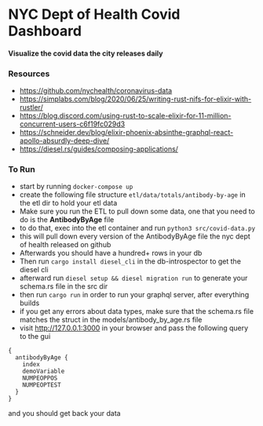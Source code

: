# NYC Dept of Health Covid Dashboard
#### Visualize the covid data the city releases daily

### Resources
 - https://github.com/nychealth/coronavirus-data
 - https://simplabs.com/blog/2020/06/25/writing-rust-nifs-for-elixir-with-rustler/
 - https://blog.discord.com/using-rust-to-scale-elixir-for-11-million-concurrent-users-c6f19fc029d3
 - https://schneider.dev/blog/elixir-phoenix-absinthe-graphql-react-apollo-absurdly-deep-dive/
 - https://diesel.rs/guides/composing-applications/

### To Run
- start by running `docker-compose up`
- create the following file structure `etl/data/totals/antibody-by-age` in the etl dir to hold your etl data
- Make sure you run the ETL to pull down some data, one that you need to do is the **AntibodyByAge** file
- to do that, exec into the etl container and run `python3 src/covid-data.py`
- this will pull down every version of the AntibodyByAge file the nyc dept of health released on github
- Afterwards you should have a hundred+ rows in your db
- Then run `cargo install diesel_cli` in the db-introspector to get the diesel cli
- afterward run `diesel setup && diesel migration run` to generate your schema.rs file in the src dir
- then run `cargo run` in order to run your graphql server, after everything builds
- if you get any errors about data types, make sure that the schema.rs file matches the struct in the models/antibody_by_age.rs file
- visit http://127.0.0.1:3000 in your browser and pass the following query to the gui

```
{
  antibodyByAge {
    index
    demoVariable
    NUMPEOPPOS
    NUMPEOPTEST
  }
}
```

and you should get back your data
